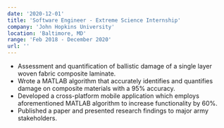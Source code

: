 ```yaml
---
date: '2020-12-01'
title: 'Software Engineer - Extreme Science Internship'
company: 'John Hopkins University'
location: 'Baltimore, MD'
range: 'Feb 2018 - December 2020'
url: ''
---
```


- Assessment and quantification of ballistic damage of a single layer woven fabric composite laminate.
- Wrote a MATLAB algorithm that accurately identifies and quantifies damage on composite materials with a 95% accuracy.
- Developed a cross-platform mobile application which employs aforementioned MATLAB algorithm to increase functionality by 60%.
- Published a paper and presented research findings to major army stakeholders.